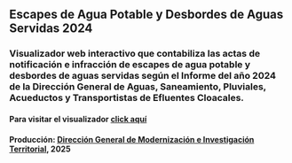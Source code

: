 ## Escapes de Agua Potable y Desbordes de Aguas Servidas 2024
### Visualizador web interactivo que contabiliza las actas de notificación e infracción de escapes de agua potable y desbordes de aguas servidas según el Informe del año 2024 de la Dirección General de Aguas, Saneamiento, Pluviales, Acueductos y Transportistas de Efluentes Cloacales.

#### Para visitar el visualizador <a href="https://agstnrdz.github.io/aguas_2024/map.html" target="_blank">click aquí</a>

#### Producción: <a href="https://www.comodoro.gov.ar/miciudad/" target="_blank">Dirección General de Modernización e Investigación Territorial</a>, 2025

